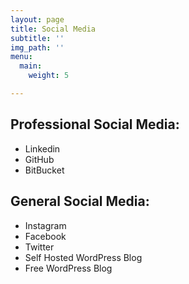 ```yaml
---
layout: page
title: Social Media
subtitle: ''
img_path: ''
menu:
  main:
    weight: 5

---
```

## **Professional Social Media:**

* Linkedin
* GitHub
* BitBucket

## **General Social Media:**

* Instagram
* Facebook
* Twitter
* Self Hosted WordPress Blog
* Free WordPress Blog